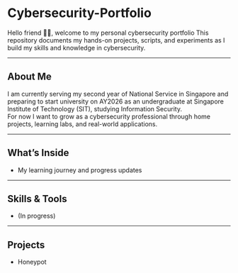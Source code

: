 # Cybersecurity-Portfolio


Hello friend 👋🏻, welcome to my personal cybersecurity portfolio
This repository documents my hands-on projects, scripts, and experiments as I build my skills and knowledge in cybersecurity.  

---

## About Me

I am currently serving my second year of National Service in Singapore and preparing to start university on AY2026 as an undergraduate at Singapore Institute of Technology (SIT), studying Information Security.  
For now I want to grow as a cybersecurity professional through home projects, learning labs, and real-world applications.

---

## What’s Inside

- My learning journey and progress updates  

---

## Skills & Tools

- (In progress)

---

## Projects

- Honeypot

